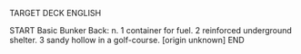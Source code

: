 TARGET DECK
ENGLISH

START
Basic
Bunker
Back: n. 1 container for fuel. 2 reinforced underground shelter. 3 sandy hollow in a golf-course. [origin unknown]
END

